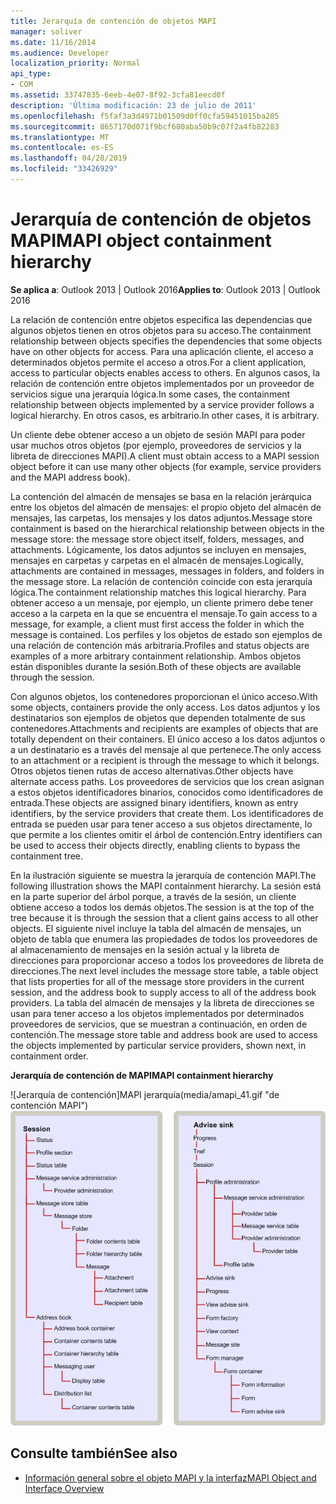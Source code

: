 ```yaml
---
title: Jerarquía de contención de objetos MAPI
manager: soliver
ms.date: 11/16/2014
ms.audience: Developer
localization_priority: Normal
api_type:
- COM
ms.assetid: 33747835-6eeb-4e07-8f92-3cfa81eecd0f
description: 'Última modificación: 23 de julio de 2011'
ms.openlocfilehash: f5faf3a3d4971b01509d0ff0cfa59451015ba205
ms.sourcegitcommit: 8657170d071f9bcf680aba50b9c07f2a4fb82283
ms.translationtype: MT
ms.contentlocale: es-ES
ms.lasthandoff: 04/28/2019
ms.locfileid: "33426929"
---
```

# <a name="mapi-object-containment-hierarchy"></a><span data-ttu-id="bd2bc-103">Jerarquía de contención de objetos MAPI</span><span class="sxs-lookup"><span data-stu-id="bd2bc-103">MAPI object containment hierarchy</span></span>
  
<span data-ttu-id="bd2bc-104">**Se aplica a**: Outlook 2013 | Outlook 2016</span><span class="sxs-lookup"><span data-stu-id="bd2bc-104">**Applies to**: Outlook 2013 | Outlook 2016</span></span> 
  
<span data-ttu-id="bd2bc-105">La relación de contención entre objetos especifica las dependencias que algunos objetos tienen en otros objetos para su acceso.</span><span class="sxs-lookup"><span data-stu-id="bd2bc-105">The containment relationship between objects specifies the dependencies that some objects have on other objects for access.</span></span> <span data-ttu-id="bd2bc-106">Para una aplicación cliente, el acceso a determinados objetos permite el acceso a otros.</span><span class="sxs-lookup"><span data-stu-id="bd2bc-106">For a client application, access to particular objects enables access to others.</span></span> <span data-ttu-id="bd2bc-107">En algunos casos, la relación de contención entre objetos implementados por un proveedor de servicios sigue una jerarquía lógica.</span><span class="sxs-lookup"><span data-stu-id="bd2bc-107">In some cases, the containment relationship between objects implemented by a service provider follows a logical hierarchy.</span></span> <span data-ttu-id="bd2bc-108">En otros casos, es arbitrario.</span><span class="sxs-lookup"><span data-stu-id="bd2bc-108">In other cases, it is arbitrary.</span></span> 
  
<span data-ttu-id="bd2bc-109">Un cliente debe obtener acceso a un objeto de sesión MAPI para poder usar muchos otros objetos (por ejemplo, proveedores de servicios y la libreta de direcciones MAPI).</span><span class="sxs-lookup"><span data-stu-id="bd2bc-109">A client must obtain access to a MAPI session object before it can use many other objects (for example, service providers and the MAPI address book).</span></span>
  
<span data-ttu-id="bd2bc-110">La contención del almacén de mensajes se basa en la relación jerárquica entre los objetos del almacén de mensajes: el propio objeto del almacén de mensajes, las carpetas, los mensajes y los datos adjuntos.</span><span class="sxs-lookup"><span data-stu-id="bd2bc-110">Message store containment is based on the hierarchical relationship between objects in the message store: the message store object itself, folders, messages, and attachments.</span></span> <span data-ttu-id="bd2bc-111">Lógicamente, los datos adjuntos se incluyen en mensajes, mensajes en carpetas y carpetas en el almacén de mensajes.</span><span class="sxs-lookup"><span data-stu-id="bd2bc-111">Logically, attachments are contained in messages, messages in folders, and folders in the message store.</span></span> <span data-ttu-id="bd2bc-112">La relación de contención coincide con esta jerarquía lógica.</span><span class="sxs-lookup"><span data-stu-id="bd2bc-112">The containment relationship matches this logical hierarchy.</span></span> <span data-ttu-id="bd2bc-113">Para obtener acceso a un mensaje, por ejemplo, un cliente primero debe tener acceso a la carpeta en la que se encuentra el mensaje.</span><span class="sxs-lookup"><span data-stu-id="bd2bc-113">To gain access to a message, for example, a client must first access the folder in which the message is contained.</span></span> <span data-ttu-id="bd2bc-114">Los perfiles y los objetos de estado son ejemplos de una relación de contención más arbitraria.</span><span class="sxs-lookup"><span data-stu-id="bd2bc-114">Profiles and status objects are examples of a more arbitrary containment relationship.</span></span> <span data-ttu-id="bd2bc-115">Ambos objetos están disponibles durante la sesión.</span><span class="sxs-lookup"><span data-stu-id="bd2bc-115">Both of these objects are available through the session.</span></span> 
  
<span data-ttu-id="bd2bc-116">Con algunos objetos, los contenedores proporcionan el único acceso.</span><span class="sxs-lookup"><span data-stu-id="bd2bc-116">With some objects, containers provide the only access.</span></span> <span data-ttu-id="bd2bc-117">Los datos adjuntos y los destinatarios son ejemplos de objetos que dependen totalmente de sus contenedores.</span><span class="sxs-lookup"><span data-stu-id="bd2bc-117">Attachments and recipients are examples of objects that are totally dependent on their containers.</span></span> <span data-ttu-id="bd2bc-118">El único acceso a los datos adjuntos o a un destinatario es a través del mensaje al que pertenece.</span><span class="sxs-lookup"><span data-stu-id="bd2bc-118">The only access to an attachment or a recipient is through the message to which it belongs.</span></span> <span data-ttu-id="bd2bc-119">Otros objetos tienen rutas de acceso alternativas.</span><span class="sxs-lookup"><span data-stu-id="bd2bc-119">Other objects have alternate access paths.</span></span> <span data-ttu-id="bd2bc-120">Los proveedores de servicios que los crean asignan a estos objetos identificadores binarios, conocidos como identificadores de entrada.</span><span class="sxs-lookup"><span data-stu-id="bd2bc-120">These objects are assigned binary identifiers, known as entry identifiers, by the service providers that create them.</span></span> <span data-ttu-id="bd2bc-121">Los identificadores de entrada se pueden usar para tener acceso a sus objetos directamente, lo que permite a los clientes omitir el árbol de contención.</span><span class="sxs-lookup"><span data-stu-id="bd2bc-121">Entry identifiers can be used to access their objects directly, enabling clients to bypass the containment tree.</span></span> 
  
<span data-ttu-id="bd2bc-122">En la ilustración siguiente se muestra la jerarquía de contención MAPI.</span><span class="sxs-lookup"><span data-stu-id="bd2bc-122">The following illustration shows the MAPI containment hierarchy.</span></span> <span data-ttu-id="bd2bc-123">La sesión está en la parte superior del árbol porque, a través de la sesión, un cliente obtiene acceso a todos los demás objetos.</span><span class="sxs-lookup"><span data-stu-id="bd2bc-123">The session is at the top of the tree because it is through the session that a client gains access to all other objects.</span></span> <span data-ttu-id="bd2bc-124">El siguiente nivel incluye la tabla del almacén de mensajes, un objeto de tabla que enumera las propiedades de todos los proveedores de al almacenamiento de mensajes en la sesión actual y la libreta de direcciones para proporcionar acceso a todos los proveedores de libreta de direcciones.</span><span class="sxs-lookup"><span data-stu-id="bd2bc-124">The next level includes the message store table, a table object that lists properties for all of the message store providers in the current session, and the address book to supply access to all of the address book providers.</span></span> <span data-ttu-id="bd2bc-125">La tabla del almacén de mensajes y la libreta de direcciones se usan para tener acceso a los objetos implementados por determinados proveedores de servicios, que se muestran a continuación, en orden de contención.</span><span class="sxs-lookup"><span data-stu-id="bd2bc-125">The message store table and address book are used to access the objects implemented by particular service providers, shown next, in containment order.</span></span>
  
<span data-ttu-id="bd2bc-126">**Jerarquía de contención de MAPI**</span><span class="sxs-lookup"><span data-stu-id="bd2bc-126">**MAPI containment hierarchy**</span></span>
  
<span data-ttu-id="bd2bc-127">![Jerarquía de contención]MAPI jerarquía(media/amapi_41.gif "de contención MAPI")</span><span class="sxs-lookup"><span data-stu-id="bd2bc-127">![MAPI containment hierarchy](media/amapi_41.gif "MAPI containment hierarchy")</span></span>
  
## <a name="see-also"></a><span data-ttu-id="bd2bc-128">Consulte también</span><span class="sxs-lookup"><span data-stu-id="bd2bc-128">See also</span></span>

- [<span data-ttu-id="bd2bc-129">Información general sobre el objeto MAPI y la interfaz</span><span class="sxs-lookup"><span data-stu-id="bd2bc-129">MAPI Object and Interface Overview</span></span>](mapi-object-and-interface-overview.md)

